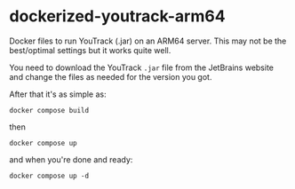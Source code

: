 # dockerized-youtrack-arm64
Docker files to run YouTrack (.jar) on an ARM64 server. This may not be the best/optimal settings but it works quite well.
  
You need to download the YouTrack `.jar` file from the JetBrains website and change the files as needed for the version you got.
  
After that it's as simple as: 

`docker compose build`

then 

`docker compose up`

and when you're done and ready:

`docker compose up -d`
